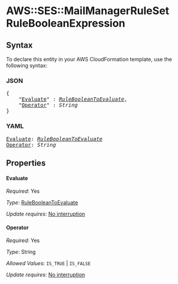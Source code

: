 # AWS::SES::MailManagerRuleSet RuleBooleanExpression

## Syntax

To declare this entity in your AWS CloudFormation template, use the following syntax:

### JSON

<pre>
{
    "<a href="#evaluate" title="Evaluate">Evaluate</a>" : <i><a href="rulebooleantoevaluate.md">RuleBooleanToEvaluate</a></i>,
    "<a href="#operator" title="Operator">Operator</a>" : <i>String</i>
}
</pre>

### YAML

<pre>
<a href="#evaluate" title="Evaluate">Evaluate</a>: <i><a href="rulebooleantoevaluate.md">RuleBooleanToEvaluate</a></i>
<a href="#operator" title="Operator">Operator</a>: <i>String</i>
</pre>

## Properties

#### Evaluate

_Required_: Yes

_Type_: <a href="rulebooleantoevaluate.md">RuleBooleanToEvaluate</a>

_Update requires_: [No interruption](https://docs.aws.amazon.com/AWSCloudFormation/latest/UserGuide/using-cfn-updating-stacks-update-behaviors.html#update-no-interrupt)

#### Operator

_Required_: Yes

_Type_: String

_Allowed Values_: <code>IS_TRUE</code> | <code>IS_FALSE</code>

_Update requires_: [No interruption](https://docs.aws.amazon.com/AWSCloudFormation/latest/UserGuide/using-cfn-updating-stacks-update-behaviors.html#update-no-interrupt)
